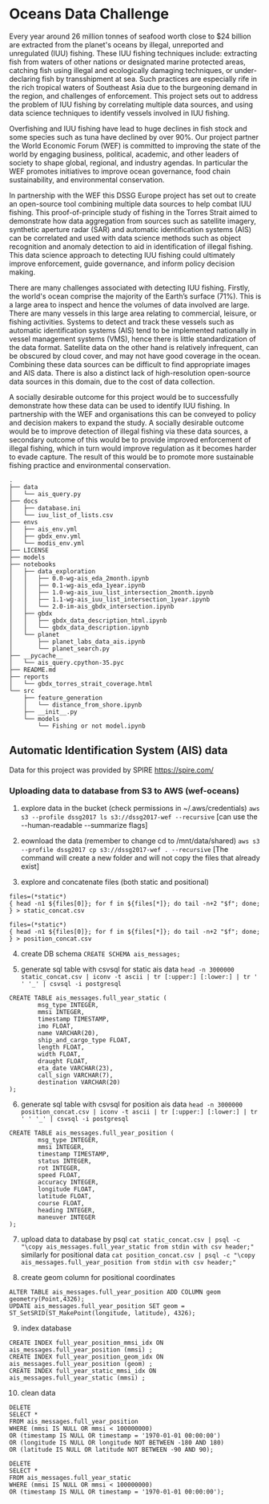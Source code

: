 # Oceans Data Challenge

Every year around 26 million tonnes of seafood worth close to $24 billion are extracted from the planet's oceans by illegal, unreported and unregulated (IUU) fishing. These IUU fishing techniques include: extracting fish from waters of other nations or designated marine protected areas, catching fish using illegal and ecologically damaging techniques, or under-declaring fish by transshipment at sea. Such practices are especially rife in the rich tropical waters of Southeast Asia due to the burgeoning demand in the region, and challenges of enforcement. This project sets out to address the problem of IUU fishing by correlating multiple data sources, and using data science techniques to identify vessels involved in IUU fishing.

Overfishing and IUU fishing have lead to huge declines in fish stock and some species such as tuna have declined by over 90%. Our project partner the World Economic Forum (WEF) is committed to improving the state of the world by engaging business, political, academic, and other leaders of society to shape global, regional, and industry agendas. In particular the WEF promotes initiatives to improve ocean governance, food chain sustainability, and environmental conservation.

In partnership with the WEF this DSSG Europe project has set out to create an open-source tool combining multiple data sources to help combat IUU fishing. This proof-of-principle study of fishing in the Torres Strait aimed to demonstrate how data aggregation from sources such as satellite imagery, synthetic aperture radar (SAR) and automatic identification systems (AIS) can be correlated and used with data science methods such as object recognition and anomaly detection to aid in identification of illegal fishing. This data science approach to detecting IUU fishing could ultimately improve enforcement, guide governance, and inform policy decision making.

There are many challenges associated with detecting IUU fishing. Firstly, the world's ocean comprise the majority of the Earth’s surface (71%). This is a large area to inspect and hence the volumes of data involved are large. There are many vessels in this large area relating to commercial, leisure, or fishing activities. Systems to detect and track these vessels such as automatic identification systems (AIS) tend to be implemented nationally in vessel management systems (VMS), hence there is little standardization of the data format. Satellite data on the other hand is relatively infrequent, can be obscured by cloud cover, and may not have good coverage in the ocean. Combining these data sources can be difficult to find appropriate images and AIS data. There is also a distinct lack of high-resolution open-source data sources in this domain, due to the cost of data collection. 

A socially desirable outcome for this project would be to successfully demonstrate how these data can be used to identify IUU fishing. In partnership with the WEF and organisations this can be conveyed to policy and decision makers to expand the study. A socially desirable outcome would be to improve detection of illegal fishing via these data sources, a secondary outcome of this would be to provide improved enforcement of illegal fishing, which in turn would improve regulation as it becomes harder to evade capture. The result of this would be to promote more sustainable fishing practice and environmental conservation. 

```
.
├── data
│   └── ais_query.py
├── docs
│   ├── database.ini
│   └── iuu_list_of_lists.csv
├── envs
│   ├── ais_env.yml
│   ├── gbdx_env.yml
│   └── modis_env.yml
├── LICENSE
├── models
├── notebooks
│   ├── data_exploration
│   │   ├── 0.0-wg-ais_eda_2month.ipynb
│   │   ├── 0.1-wg-ais_eda_1year.ipynb
│   │   ├── 1.0-wg-ais_iuu_list_intersection_2month.ipynb
│   │   ├── 1.1-wg-ais_iuu_list_intersection_1year.ipynb
│   │   └── 2.0-im-ais_gbdx_intersection.ipynb
│   ├── gbdx
│   │   ├── gbdx_data_description_html.ipynb
│   │   └── gbdx_data_description.ipynb
│   └── planet
│       ├── planet_labs_data_ais.ipynb
│       └── planet_search.py
├── __pycache__
│   └── ais_query.cpython-35.pyc
├── README.md
├── reports
│   └── gbdx_torres_strait_coverage.html
└── src
    ├── feature_generation
    │   └── distance_from_shore.ipynb
    ├── __init__.py
    └── models
        └── Fishing or not model.ipynb
```

## Automatic Identification System (AIS) data
Data for this project was provided by SPIRE
https://spire.com/

### Uploading data to database from S3 to AWS (wef-oceans)

1. explore data in the bucket (check permissions in ~/.aws/credentials)
`aws s3 --profile dssg2017 ls s3://dssg2017-wef --recursive`
[can use the --human-readable --summarize flags]

2. eownload the data (remember to change cd to /mnt/data/shared)
`aws s3 --profile dssg2017 cp s3://dssg2017-wef . --recursive`
[The command will create a new folder and will not copy the files that already exist]

3. explore and concatenate files (both static and positional)
```
files=(*static*)
{ head -n1 ${files[0]}; for f in ${files[*]}; do tail -n+2 "$f"; done; } > static_concat.csv

files=(*static*)
{ head -n1 ${files[0]}; for f in ${files[*]}; do tail -n+2 "$f"; done; } > position_concat.csv
```

4. create DB schema
`CREATE SCHEMA ais_messages;`

5. generate sql table with csvsql for static ais data
`head -n 3000000 static_concat.csv | iconv -t ascii | tr [:upper:] [:lower:] | tr ' ' '_' | csvsql -i postgresql`

```
CREATE TABLE ais_messages.full_year_static (
        msg_type INTEGER, 
        mmsi INTEGER, 
        timestamp TIMESTAMP, 
        imo FLOAT, 
        name VARCHAR(20), 
        ship_and_cargo_type FLOAT, 
        length FLOAT, 
        width FLOAT, 
        draught FLOAT, 
        eta_date VARCHAR(23), 
        call_sign VARCHAR(7), 
        destination VARCHAR(20)
);
```

6. generate sql table with csvsql for position ais data
`head -n 3000000 position_concat.csv | iconv -t ascii | tr [:upper:] [:lower:] | tr ' ' '_' | csvsql -i postgresql`

```
CREATE TABLE ais_messages.full_year_position (
        msg_type INTEGER, 
        mmsi INTEGER, 
        timestamp TIMESTAMP, 
        status INTEGER, 
        rot INTEGER, 
        speed FLOAT, 
        accuracy INTEGER, 
        longitude FLOAT, 
        latitude FLOAT, 
        course FLOAT, 
        heading INTEGER, 
        maneuver INTEGER
);
```


7. upload data to database by psql
`cat static_concat.csv | psql -c "\copy ais_messages.full_year_static from stdin with csv header;"`
similarly for positional data
`cat position_concat.csv | psql -c "\copy ais_messages.full_year_position from stdin with csv header;"`

8. create geom column for positional coordinates
```
ALTER TABLE ais_messages.full_year_position ADD COLUMN geom geometry(Point,4326);
UPDATE ais_messages.full_year_position SET geom = ST_SetSRID(ST_MakePoint(longitude, latitude), 4326);
```

9. index database
```
CREATE INDEX full_year_position_mmsi_idx ON ais_messages.full_year_position (mmsi) ;
CREATE INDEX full_year_position_geom_idx ON ais_messages.full_year_position (geom) ;
CREATE INDEX full_year_static_mmsi_idx ON ais_messages.full_year_static (mmsi) ;
```

10. clean data

```
DELETE
SELECT *
FROM ais_messages.full_year_position
WHERE (mmsi IS NULL OR mmsi < 100000000) 
OR (timestamp IS NULL OR timestamp = '1970-01-01 00:00:00') 
OR (longitude IS NULL OR longitude NOT BETWEEN -180 AND 180)
OR (latitude IS NULL OR latitude NOT BETWEEN -90 AND 90);

```

```
DELETE
SELECT *
FROM ais_messages.full_year_static
WHERE (mmsi IS NULL OR mmsi < 100000000) 
OR (timestamp IS NULL OR timestamp = '1970-01-01 00:00:00');
```
